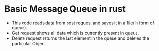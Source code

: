# Basic Message Queue in rust

* This code reads data from post request and saves it in a file(In form of queue).
* Get request shows all data which is currently present in queue.
* Delete request returns the last element in the queue and deletes the particular Object.